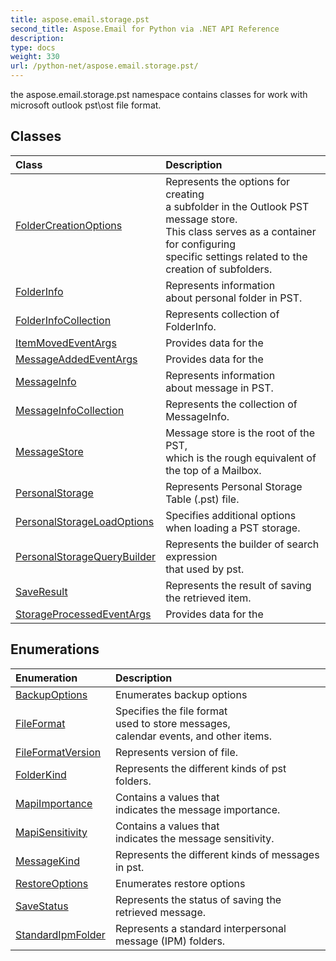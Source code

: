 ```yaml
---
title: aspose.email.storage.pst
second_title: Aspose.Email for Python via .NET API Reference
description: 
type: docs
weight: 330
url: /python-net/aspose.email.storage.pst/
---
```



the aspose.email.storage.pst namespace contains classes for work with microsoft outlook pst\ost file format.

## Classes
| Class | Description |
| :- | :- |
|[FolderCreationOptions](/email/python-net/aspose.email.storage.pst/foldercreationoptions/)|Represents the options for creating <br/>            a subfolder in the Outlook PST message store.<br/>            This class serves as a container for configuring <br/>            specific settings related to the creation of subfolders.|
|[FolderInfo](/email/python-net/aspose.email.storage.pst/folderinfo/)|Represents information<br/>            about personal folder in PST.|
|[FolderInfoCollection](/email/python-net/aspose.email.storage.pst/folderinfocollection/)|Represents collection of FolderInfo.|
|[ItemMovedEventArgs](/email/python-net/aspose.email.storage.pst/itemmovedeventargs/)|Provides data for the|
|[MessageAddedEventArgs](/email/python-net/aspose.email.storage.pst/messageaddedeventargs/)|Provides data for the|
|[MessageInfo](/email/python-net/aspose.email.storage.pst/messageinfo/)|Represents information<br/>            about message in PST.|
|[MessageInfoCollection](/email/python-net/aspose.email.storage.pst/messageinfocollection/)|Represents the collection of MessageInfo.|
|[MessageStore](/email/python-net/aspose.email.storage.pst/messagestore/)|Message store is the root of the PST, <br/>            which is the rough equivalent of the top of a Mailbox.|
|[PersonalStorage](/email/python-net/aspose.email.storage.pst/personalstorage/)|Represents Personal Storage Table (.pst) file.|
|[PersonalStorageLoadOptions](/email/python-net/aspose.email.storage.pst/personalstorageloadoptions/)|Specifies additional options when loading a PST storage.|
|[PersonalStorageQueryBuilder](/email/python-net/aspose.email.storage.pst/personalstoragequerybuilder/)|Represents the builder of search expression<br/>            that used by pst.|
|[SaveResult](/email/python-net/aspose.email.storage.pst/saveresult/)|Represents the result of saving the retrieved item.|
|[StorageProcessedEventArgs](/email/python-net/aspose.email.storage.pst/storageprocessedeventargs/)|Provides data for the|
## Enumerations
| Enumeration | Description |
| :- | :- |
|[BackupOptions](/email/python-net/aspose.email.storage.pst/backupoptions/)|Enumerates backup options|
|[FileFormat](/email/python-net/aspose.email.storage.pst/fileformat/)|Specifies the file format <br/>            used to store messages, <br/>            calendar events, and other items.|
|[FileFormatVersion](/email/python-net/aspose.email.storage.pst/fileformatversion/)|Represents version of file.|
|[FolderKind](/email/python-net/aspose.email.storage.pst/folderkind/)|Represents the different kinds of pst folders.|
|[MapiImportance](/email/python-net/aspose.email.storage.pst/mapiimportance/)|Contains a values that <br/>            indicates the message importance.|
|[MapiSensitivity](/email/python-net/aspose.email.storage.pst/mapisensitivity/)|Contains a values that <br/>            indicates the message sensitivity.|
|[MessageKind](/email/python-net/aspose.email.storage.pst/messagekind/)|Represents the different kinds of messages in pst.|
|[RestoreOptions](/email/python-net/aspose.email.storage.pst/restoreoptions/)|Enumerates restore options|
|[SaveStatus](/email/python-net/aspose.email.storage.pst/savestatus/)|Represents the status of saving the retrieved message.|
|[StandardIpmFolder](/email/python-net/aspose.email.storage.pst/standardipmfolder/)|Represents a standard interpersonal message (IPM) folders.|
